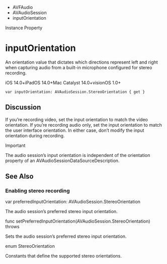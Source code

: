 

- AVFAudio
- AVAudioSession
-  inputOrientation 

Instance Property

# inputOrientation

An orientation value that dictates which directions represent left and right when capturing audio from a built-in microphone configured for stereo recording.

iOS 14.0+iPadOS 14.0+Mac Catalyst 14.0+visionOS 1.0+

``` source
var inputOrientation: AVAudioSession.StereoOrientation { get }
```

## Discussion

If you’re recording video, set the input orientation to match the video orientation. If you’re recording audio only, set the input orientation to match the user interface orientation. In either case, don’t modify the input orientation during recording.

Important

The audio session’s input orientation is independent of the orientation property of an AVAudioSessionDataSourceDescription.

## See Also

### Enabling stereo recording

var preferredInputOrientation: AVAudioSession.StereoOrientation

The audio session’s preferred stereo input orientation.

func setPreferredInputOrientation(AVAudioSession.StereoOrientation) throws

Sets the audio session’s preferred stereo input orientation.

enum StereoOrientation

Constants that define the supported stereo orientations.

